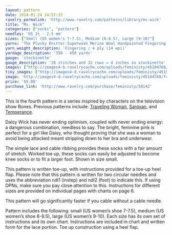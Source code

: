```yaml
---
layout: pattern
date: 2014-01-24 14:57:33
ravelry_permalink: 'http://www.ravelry.com/patterns/library/ms-wick'
title: "Ms. Wick"
categories: ["socks", "pattern"]
needles: 'US 1½ - 2.5 mm'
sizes: ["Small (US women's 7-7.5), Medium (8-8.5), Large (9-10)"]
yarns: 'The Plucky Knitter Superwash Merino Wool Handpainted Fingering Weight (Fingering)'
yarn_weight_description: 'Fingering / 4 ply (14 wpi)'
yardage_description: '350 - 450 yards'
gauge: 'stockinette'
gauge_description: '28 stitches and 32 rows = 4 inches in stockinette'
images: ["http://images4-b.ravelrycache.com/uploads/feministy/45104768/foot-watermark_medium.jpg", "http://images4-b.ravelrycache.com/uploads/feministy/45105015/leg-watermark_medium.jpg", "http://images4.ravelrycache.com/uploads/feministy/45104712/blocker-watermark_medium.jpg"]
tiny_images: ["http://images4-d.ravelrycache.com/uploads/feministy/45104768/foot-watermark_square.jpg", "http://images4-b.ravelrycache.com/uploads/feministy/45105015/leg-watermark_square.jpg", "http://images4-b.ravelrycache.com/uploads/feministy/45104712/blocker-watermark_square.jpg"]
image: 'http://images4-d.ravelrycache.com/uploads/feministy/45104768/foot-watermark_square.jpg'
price: '$5.00'
purchase_link: 'http://www.ravelry.com/purchase/feministy/50142'
---
```

<p>This is the fourth pattern in a series inspired by characters on the television show Bones. Previous patterns include: <a href='http://www.ravelry.com/patterns/library/traveling-woman'>Traveling Woman</a>, <a href='http://www.ravelry.com/patterns/library/saroyan'>Saroyan</a>, and <a href='http://www.ravelry.com/patterns/library/temperance'>Temperance</a>.</p>

<p>Daisy Wick has never ending optimism, coupled with never ending energy: a dangerous combination, needless to say. The bright, feminine pink is perfect for a girl like Daisy, who thought proving that she was a woman to avoid being attacked meant stripping down to her bra and underwear.</p>

<p>The simple lace and cable ribbing provides these socks with a fair amount of stretch. Worked toe up, these socks can easily be adjusted to become knee socks or to fit a larger foot. Shown in size small.</p>

<p>This pattern is written toe-up, with instructions provided for a toe-up heel flap. Please note that this pattern is written for two circular needles and uses the abbreviation ndl1 (instep) and ndl2 (foot) to indicate this. If using DPNs, make sure you pay close attention to this. Instructions for different sizes are provided on individual pages with charts on page 6.</p>

<p>This pattern will go significantly faster if you cable without a cable needle.</p>

<p>Pattern includes the following: small (US women’s shoe 7-7.5), medium (US women’s shoe 8-8.5), large (US women’s 9-10). Each size has its own set of instructions and its own chart. Instructions are included in chart and written form for the lace portion. Toe up construction using a heel flap.</p>